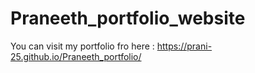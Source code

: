 # Praneeth_portfolio_website

You can visit my portfolio fro here : https://prani-25.github.io/Praneeth_portfolio/
